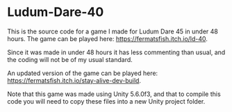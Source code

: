 # Ludum-Dare-40

This is the source code for a game I made for Ludum Dare 45 in under 48 hours. The game can be played here: https://fermatsfish.itch.io/ld-40.

Since it was made in under 48 hours it has less commenting than usual, and the coding will not be of my usual standard.

An updated version of the game can be played here: https://fermatsfish.itch.io/stay-alive-dev-build.

Note that this game was made using Unity 5.6.0f3, and that to compile this code you will need to copy these files into a new Unity project folder.

